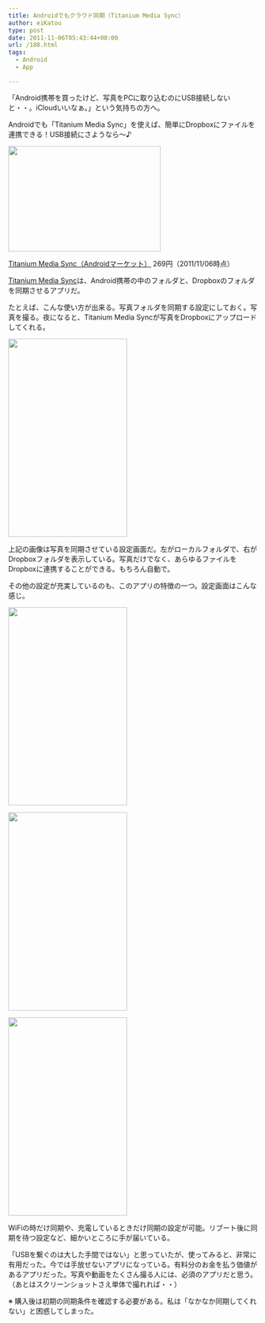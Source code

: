```yaml
---
title: Androidでもクラウド同期（Titanium Media Sync）
author: eiKatou
type: post
date: 2011-11-06T05:43:44+00:00
url: /180.html
tags:
  - Android
  - App

---
```

「Android携帯を買ったけど、写真をPCに取り込むのにUSB接続しないと・・。iCloudいいなぁ。」という気持ちの方へ。
  
Androidでも「Titanium Media Sync」を使えば、簡単にDropboxにファイルを連携できる！USB接続にさようなら〜♪

[<img src="http://eikatou.net/blog/wp-content/uploads/2011/11/20111106f.png" alt="" title="20111106f" width="308" height="213" class="alignnone size-full wp-image-208" srcset="/uploads/2011/11/20111106f.png 308w, /uploads/2011/11/20111106f-300x207.png 300w" sizes="(max-width: 308px) 100vw, 308px" />][1]

[Titanium Media Sync（Androidマーケット）][2] 269円（2011/11/06時点）

[Titanium Media Sync][2]は、Android携帯の中のフォルダと、Dropboxのフォルダを同期させるアプリだ。

<!--more-->

たとえば、こんな使い方が出来る。写真フォルダを同期する設定にしておく。写真を撮る。夜になると、Titanium Media Syncが写真をDropboxにアップロードしてくれる。

[<img src="http://eikatou.net/blog/wp-content/uploads/2011/11/20111106b.png" alt="" title="20111106b" width="240" height="400" class="alignnone size-full wp-image-182" srcset="/uploads/2011/11/20111106b.png 240w, /uploads/2011/11/20111106b-180x300.png 180w" sizes="(max-width: 240px) 100vw, 240px" />][3]

上記の画像は写真を同期させている設定画面だ。左がローカルフォルダで、右がDropboxフォルダを表示している。写真だけでなく、あらゆるファイルをDropboxに連携することができる。もちろん自動で。

その他の設定が充実しているのも、このアプリの特徴の一つ。設定画面はこんな感じ。

[<img src="http://eikatou.net/blog/wp-content/uploads/2011/11/20111106c.png" alt="" title="20111106c" width="240" height="400" class="alignnone size-full wp-image-183" srcset="/uploads/2011/11/20111106c.png 240w, /uploads/2011/11/20111106c-180x300.png 180w" sizes="(max-width: 240px) 100vw, 240px" />][4]
  
[<img src="http://eikatou.net/blog/wp-content/uploads/2011/11/20111106d.png" alt="" title="20111106d" width="240" height="400" class="alignnone size-full wp-image-184" srcset="/uploads/2011/11/20111106d.png 240w, /uploads/2011/11/20111106d-180x300.png 180w" sizes="(max-width: 240px) 100vw, 240px" />][5]
  
[<img src="http://eikatou.net/blog/wp-content/uploads/2011/11/20111106e.png" alt="" title="20111106e" width="240" height="400" class="alignnone size-full wp-image-185" srcset="/uploads/2011/11/20111106e.png 240w, /uploads/2011/11/20111106e-180x300.png 180w" sizes="(max-width: 240px) 100vw, 240px" />][6]

WiFiの時だけ同期や、充電しているときだけ同期の設定が可能。リブート後に同期を待つ設定など、細かいところに手が届いている。

「USBを繋ぐのは大した手間ではない」と思っていたが、使ってみると、非常に有用だった。今では手放せないアプリになっている。有料分のお金を払う価値があるアプリだった。写真や動画をたくさん撮る人には、必須のアプリだと思う。  
（あとはスクリーンショットさえ単体で撮れれば・・）



※ 購入後は初期の同期条件を確認する必要がある。私は「なかなか同期してくれない」と困惑してしまった。

 [1]: http://eikatou.net/blog/wp-content/uploads/2011/11/20111106f.png
 [2]: https://market.android.com/details?id=com.keramidas.MediaSync
 [3]: http://eikatou.net/blog/wp-content/uploads/2011/11/20111106b.png
 [4]: http://eikatou.net/blog/wp-content/uploads/2011/11/20111106c.png
 [5]: http://eikatou.net/blog/wp-content/uploads/2011/11/20111106d.png
 [6]: http://eikatou.net/blog/wp-content/uploads/2011/11/20111106e.png
